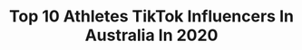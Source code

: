 ---
title: Top 10 Athletes TikTok Influencers In Australia In 2020
description: >-
  Find top athletes TikTok influencers in Australia in 2020. Most popular hashtags: #isolation #cute #workout #dance.
platform: TikTok
profiles:
  - username: "brodiepawson"
    fullname: >-
      Brodie Pawson 
    location: "Australia"
    followers: 4682737
    engagement: 1643
    commentsToLikes: 0.013043
    id: ck81qyzqjl2xn0j789mq5deqi
    verified: true
    hashtags: "#aussielife, #bringitback, #gonnabefriends, #musiclives"
  - username: "dylanpawson"
    fullname: >-
      dylanpawson
    location: "Australia"
    followers: 1267774
    engagement: 1591
    commentsToLikes: 0.016236
    id: ck81sw3ywtjc50j784a0o7gif
    verified: true
    hashtags: "#greenvspurple, #acnh, #beautyhaul, #petlife"
  - username: "nhrkgpt"
    fullname: >-
      Nia Gupta
    location: "Australia"
    followers: 150359
    engagement: 746
    commentsToLikes: 0.031439
    id: ck9gl4xtumpv50j78ennceigb
    verified: false
    hashtags: "#realvoice, #australia, #indian, #jabwemet"
  - username: "helene_philippou"
    fullname: >-
      Helene
    location: "Australia"
    followers: 1065649
    engagement: 895
    commentsToLikes: 0.008621
    id: ck7zo26nwh3rl0j7836nqxkpq
    verified: true
    hashtags: "#cake, #love, #austria, #dontdoit"
  - username: "khedoori"
    fullname: >-
      Khedoori
    location: "Australia"
    followers: 1725642
    engagement: 862
    commentsToLikes: 0.008525
    id: ck81qa4qmh5em0j78uqk3usdx
    verified: true
    hashtags: "#balmain, #speed, #wood, #good"
  - username: "tdubbzz"
    fullname: >-
      Tori West
    location: "Australia"
    followers: 7700
    engagement: 1840
    commentsToLikes: 0.013657
    id: cka0p1p4t6bi60i78z3ik3si3
    verified: false
    hashtags: "#heath, #hurdles, #practice, #sister"
  - username: "rileymcdowell_"
    fullname: >-
      Riley McDowell
    location: "Australia"
    followers: 3105
    engagement: 984
    commentsToLikes: 0.030176
    id: ckac4z5tbctku0i78gf5sjf76
    verified: false
    hashtags: "#nfthesearch, #google, #aclreconstruction, #thesearchtour"
  - username: "sawanserasinghe"
    fullname: >-
      Sawan Serasinghe
    location: "Australia"
    followers: 2871
    engagement: 819
    commentsToLikes: 0.012141
    id: ck976tsmg12fe0j78djw3x089
    verified: false
    hashtags: "#foryou, #highlight, #badmintontutorial, #badmintontrickshot"
  - username: "jake_abel_official"
    fullname: >-
      Jake Abel
    location: "Australia"
    followers: 345979
    engagement: 588
    commentsToLikes: 0.007040
    id: ck7zo6ye1idt70j78jui4wr88
    verified: false
    hashtags: "#cute, #backday, #training, #choclate"
  - username: "alldaymma"
    fullname: >-
      AllDayMMA
    location: "Australia"
    followers: 72917
    engagement: 535
    commentsToLikes: 0.007975
    id: cka0k74s3lb6n0i78w17s8ez7
    verified: false
    hashtags: "#espn, #prank, #joerogan, #mcnuggets"
---